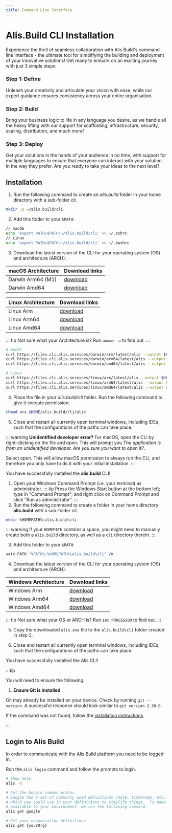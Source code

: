 ```yaml
---
title: Command Line Interface
---
```


# Alis.Build CLI Installation

Experience the thrill of seamless collaboration with Alis Build's command line interface - the ultimate tool for 
simplifying the building and deployment of your innovative solutions! Get ready to embark on an exciting journey with 
just 3 simple steps:

### Step 1: Define
Unleash your creativity and articulate your vision with ease, while our expert guidance ensures consistency across your
entire organisation.

### Step 2: Build
Bring your business logic to life in any language you desire, as we handle all the heavy lifting with our support for 
scaffolding, infrastructure, security, scaling, distribution, and much more!

### Step 3: Deploy
Get your solutions in the hands of your audience in no time, with support for multiple languages to ensure that 
everyone can interact with your solution in the way they prefer. Are you ready to take your ideas to the next level?

##  Installation

<tabs>
<tab name="macOS/Linux">

1. Run the following command to create an _alis.build_ folder in your home directory with a sub-folder _cli_.

```bash
mkdir -p ~/alis.build/cli
```

2. Add this folder to your `$PATH`:

```bash
// macOS
echo 'export PATH=$PATH:~/alis.build/cli' >> ~/.zshrc
// Linux
echo 'export PATH=$PATH:~/alis.build/cli' >> ~/.bashrc

```

3. Download the latest version of the CLI for your operating system (OS) and architecture (ARCH).

| macOS Architecture | Download links  |
| ------ | -----|
| Darwin Arm64 (M1) | [download](https://files.cli.alis.services/darwin/arm64/latest/alis) |
| Darwin Amd64 | [download](https://files.cli.alis.services/darwin/amd64/latest/alis) |
  
| Linux Architecture | Download links  |
| ------ | -----|
|  Linux Arm | [download](https://files.cli.alis.services/linux/arm/latest/alis) |
| Linux Arm64 | [download](https://files.cli.alis.services/linux/arm64/latest/alis) |
| Linux Amd64 | [download](https://files.cli.alis.services/linux/amd64/latest/alis) |

::: tip
Not sure what your Architecture is? Run `uname -a` to find out.
:::
  
```bash
# macOS
curl https://files.cli.alis.services/darwin/arm/latest/alis --output $HOME/alis.build/cli/alis
curl https://files.cli.alis.services/darwin/arm64/latest/alis --output $HOME/alis.build/cli/alis
curl https://files.cli.alis.services/darwin/amd64/latest/alis --output $HOME/alis.build/cli/alis

# Linux
curl https://files.cli.alis.services/linux/arm/latest/alis --output $HOME/alis.build/cli/alis
curl https://files.cli.alis.services/linux/arm64/latest/alis --output $HOME/alis.build/cli/alis
curl https://files.cli.alis.services/linux/amd64/latest/alis --output $HOME/alis.build/cli/alis
```
  
4. Place the file in your _alis.build/cli_ folder. Run the following command to give it execute permission:

```bash
chmod a+x $HOME/alis.build/cli/alis
```

5. Close and restart all currently open terminal windows, including IDEs, such that the configurations of the paths can take place.

::: warning **Unidentified developer error?**
For macOS, open the CLI by right-clicking on the file and open. This will prompt you _The application is from an unidentified developer. Are you sure you want to open it?_.

Select open. This will allow macOS permission to always run the CLI, and therefore you only have to do it with your initial installation.
:::

You have successfully installed the **alis.build** CLI!
</tab>
<tab name="Windows">

1. Open your Windows Command Prompt (i.e. your terminal) as administrator.
  ::: tip
  Press the Windows Start button at the bottom left; type in "Command Prompt"; and right click on Command Prompt and click "Run as administrator".
  :::
2. Run the following command to create a folder in your home directory **alis.build** with a sub-folder _cli_.

```bash
mkdir %HOMEPATH%\alis.build\cli
```

::: warning
If your `HOMEPATH` contains a space, you might need to manually create both a `alis.build` directory, as well as a `cli` directory therein.
:::

3. Add this folder to your `$PATH`:

```bash
setx PATH "%PATH%;%HOMEPATH%\alis.build\cli" /m
```

4. Download the latest version of the CLI for your operating system (OS) and architecture (ARCH).

| Windows Architecture | Download links |
| ------- | -----|
| Windows Arm | [download](https://files.cli.alis.services/windows/arm/latest/alis.exe) |
| Windows Arm64 | [download](https://files.cli.alis.services/windows/arm64/latest/alis.exe) |
| Windows Amd64 | [download](https://files.cli.alis.services/windows/amd64/latest/alis.exe) |
  
::: tip
Not sure what your OS or ARCH is? Run `set PROCESSOR` to find out.
:::

5. Copy the downloaded `alis.exe` file to the `alis.build\cli` folder created in step 2.

6. Close and restart all currently open terminal windows, including IDEs, such that the configurations of the paths can take place.

</tab>
</tabs>

You have successfully installed the Alis CLI!

:::tip

You will need to ensure the following:

1. **Ensure Git is installed**

Git may already be installed on your device. Check by running `git --version`. A successful response should look similar to `git version 2.30.0`.

If the command was not found, follow the [installation instructions](https://www.atlassian.com/git/tutorials/install-git).

:::

## Login to Alis Build

In order to communicate with the Alis Build platform you need to be logged in.

Run the `alis login` command and follow the prompts to login.

```bash
# Show help
alis -h

# Get the Google common protos
# Google has a set of commonly used definitions (date, timestamp, etc. types)
# which you could use in your definitions to simplify things.  To make this
# available to your environment, we run the following command:
alis get google

# Get your organisation definitions
alis get {yourOrg}
```
